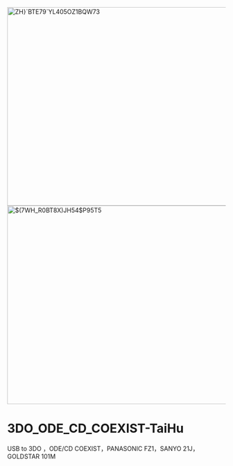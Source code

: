 <img width="904" height="458" alt="ZH}`BTE79`YL405OZ1BQW73" src="https://github.com/user-attachments/assets/0e768464-feb6-4b7c-bc3c-509b337f6922" />
<img width="903" height="458" alt="$(7WH_R0BT8X)JH54$P95T5" src="https://github.com/user-attachments/assets/a57f3f53-7eca-4634-b5c1-6b390ec1b284" />

# 3DO_ODE_CD_COEXIST-TaiHu
USB to 3DO ，ODE/CD COEXIST，PANASONIC FZ1，SANYO 21J，GOLDSTAR 101M
